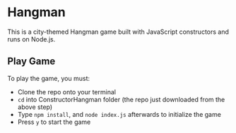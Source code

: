 # Hangman

This is a city-themed Hangman game built with JavaScript constructors and runs on Node.js.

## Play Game
To play the game, you must:
* Clone the repo onto your terminal
* `cd` into ConstructorHangman folder (the repo just downloaded from the above step)
* Type `npm install`, and `node index.js` afterwards to initialize the game
* Press `y` to start the game
